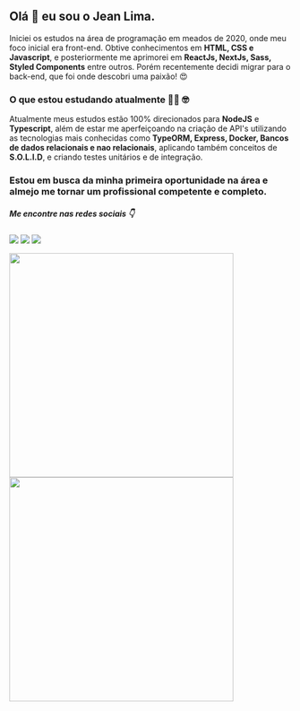 ## Olá 👋 eu sou o Jean Lima.

Iniciei os estudos na área de programação em meados de 2020, onde meu foco inicial era front-end. Obtive conhecimentos em  <b>HTML, CSS e Javascript</b>, e posteriormente me aprimorei em <b>ReactJs, NextJs, Sass, Styled Components</b> entre outros. Porém recentemente decidi migrar para o back-end, que foi onde descobri uma paixão! :heart_eyes:

### O que estou estudando atualmente :man_technologist: :nerd_face:
Atualmente meus estudos estão 100% direcionados para <b>NodeJS</b> e <b>Typescript</b>, além de estar me aperfeiçoando na criação de API's utilizando as tecnologias mais conhecidas como <b>TypeORM, Express, Docker, Bancos de dados relacionais e nao relacionais</b>, aplicando também conceitos de <b>S.O.L.I.D</b>, e criando testes unitários e de integração.

### Estou em busca da minha primeira oportunidade na área e almejo me tornar um profissional competente e completo.

##### Me encontre nas redes sociais :point_down:

<a href="https://linkedin.com/in/jeanlimadev" target="_blank"><img src="https://img.shields.io/badge/LinkedIn-0077B5?style=for-the-badge&logo=linkedin&logoColor=white" /></a> <a href="https://t.me/jeanlimadev" target="_blank"><img src="https://img.shields.io/badge/Telegram-2CA5E0?style=for-the-badge&logo=telegram&logoColor=white" /></a> <a href="https://discord.com/channels/@jeanlimadev" target="_blank"><img src="https://img.shields.io/badge/Discord-7289DA?style=for-the-badge&logo=discord&logoColor=white" /></a>

<div>
	<img width="400px" src="https://github-readme-stats.vercel.app/api?username=jeanlimadev&show_icons=true&theme=dark" />
	<img width="400px" src="https://github-readme-stats.vercel.app/api/top-langs/?username=jeanlimadev&layout=compact&theme=dark" />
<div>
